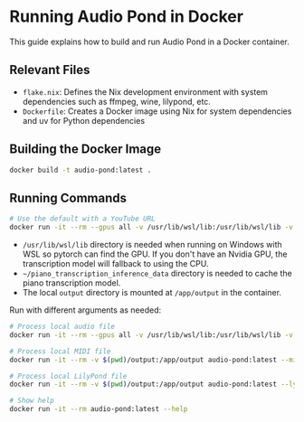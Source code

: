 # Running Audio Pond in Docker

This guide explains how to build and run Audio Pond in a Docker container.

## Relevant Files

- `flake.nix`: Defines the Nix development environment with system dependencies such as ffmpeg, wine, lilypond, etc.
- `Dockerfile`: Creates a Docker image using Nix for system dependencies and uv for Python dependencies

## Building the Docker Image

```bash
docker build -t audio-pond:latest .
```

## Running Commands

```bash
# Use the default with a YouTube URL
docker run -it --rm --gpus all -v /usr/lib/wsl/lib:/usr/lib/wsl/lib -v ~/piano_transcription_inference_data:/root/piano_transcription_inference_data -v $(pwd)/output:/app/output audio-pond:latest https://www.youtube.com/watch?v=your-video-id
```

- `/usr/lib/wsl/lib` directory is needed when running on Windows with WSL so pytorch can find the GPU. If you don't have an Nvidia GPU, the transcription model will fallback to using the CPU.
- `~/piano_transcription_inference_data` directory is needed to cache the piano transcription model.
- The local `output` directory is mounted at `/app/output` in the container.

Run with different arguments as needed:

```bash
# Process local audio file
docker run -it --rm --gpus all -v /usr/lib/wsl/lib:/usr/lib/wsl/lib -v ~/piano_transcription_inference_data:/root/piano_transcription_inference_data -v $(pwd)/output:/app/output audio-pond:latest --audio-file output/1_raw_audio.wav

# Process local MIDI file
docker run -it --rm -v $(pwd)/output:/app/output audio-pond:latest --midi-file output/2_transcription_split.midi --no-trim --no-split --key 1=g,28=c

# Process local LilyPond file
docker run -it --rm -v $(pwd)/output:/app/output audio-pond:latest --ly-file output/3_lilypond.ly

# Show help
docker run -it --rm audio-pond:latest --help
```
